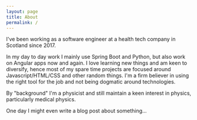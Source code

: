 ```yaml
---
layout: page
title: About
permalink: /
---
```


I've been working as a software engineer at a health tech company in Scotland since 2017.

In my day to day work I mainly use Spring Boot and Python, but also work on Angular apps now and again.
I love learning new things and am keen to diversify, hence most of my spare time projects are focused around Javascript/HTML/CSS and other random things.
I'm a firm believer in using the right tool for the job and not being dogmatic around technologies.

By "background" I'm a physicist and still maintain a keen interest in physics, particularly medical physics.

One day I might even write a blog post about something...

